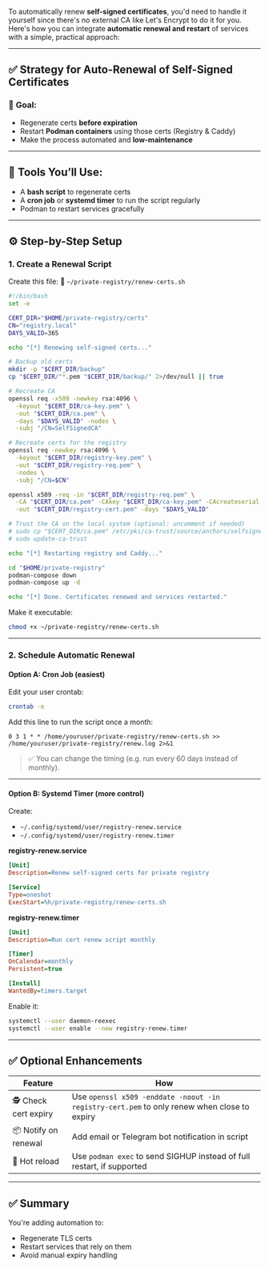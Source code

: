 To automatically renew **self-signed certificates**, you'd need to handle it yourself since there's no external CA like Let's Encrypt to do it for you. Here's how you can integrate **automatic renewal and restart** of services with a simple, practical approach:

---

## ✅ Strategy for Auto-Renewal of Self-Signed Certificates

### 🔁 **Goal**:

* Regenerate certs **before expiration**
* Restart **Podman containers** using those certs (Registry & Caddy)
* Make the process automated and **low-maintenance**

---

## 🧰 Tools You’ll Use:

* A **bash script** to regenerate certs
* A **cron job** or **systemd timer** to run the script regularly
* Podman to restart services gracefully

---

## ⚙️ Step-by-Step Setup

### **1. Create a Renewal Script**

Create this file:
📄 `~/private-registry/renew-certs.sh`

```bash
#!/bin/bash
set -e

CERT_DIR="$HOME/private-registry/certs"
CN="registry.local"
DAYS_VALID=365

echo "[*] Renewing self-signed certs..."

# Backup old certs
mkdir -p "$CERT_DIR/backup"
cp "$CERT_DIR/"*.pem "$CERT_DIR/backup/" 2>/dev/null || true

# Recreate CA
openssl req -x509 -newkey rsa:4096 \
  -keyout "$CERT_DIR/ca-key.pem" \
  -out "$CERT_DIR/ca.pem" \
  -days "$DAYS_VALID" -nodes \
  -subj "/CN=SelfSignedCA"

# Recreate certs for the registry
openssl req -newkey rsa:4096 \
  -keyout "$CERT_DIR/registry-key.pem" \
  -out "$CERT_DIR/registry-req.pem" \
  -nodes \
  -subj "/CN=$CN"

openssl x509 -req -in "$CERT_DIR/registry-req.pem" \
  -CA "$CERT_DIR/ca.pem" -CAkey "$CERT_DIR/ca-key.pem" -CAcreateserial \
  -out "$CERT_DIR/registry-cert.pem" -days "$DAYS_VALID"

# Trust the CA on the local system (optional: uncomment if needed)
# sudo cp "$CERT_DIR/ca.pem" /etc/pki/ca-trust/source/anchors/selfsigned-ca.pem
# sudo update-ca-trust

echo "[*] Restarting registry and Caddy..."

cd "$HOME/private-registry"
podman-compose down
podman-compose up -d

echo "[*] Done. Certificates renewed and services restarted."
```

Make it executable:

```bash
chmod +x ~/private-registry/renew-certs.sh
```

---

### **2. Schedule Automatic Renewal**

#### Option A: **Cron Job (easiest)**

Edit your user crontab:

```bash
crontab -e
```

Add this line to run the script once a month:

```cron
0 3 1 * * /home/youruser/private-registry/renew-certs.sh >> /home/youruser/private-registry/renew.log 2>&1
```

> ✅ You can change the timing (e.g. run every 60 days instead of monthly).

---

#### Option B: **Systemd Timer (more control)**

Create:

* `~/.config/systemd/user/registry-renew.service`
* `~/.config/systemd/user/registry-renew.timer`

**registry-renew\.service**

```ini
[Unit]
Description=Renew self-signed certs for private registry

[Service]
Type=oneshot
ExecStart=%h/private-registry/renew-certs.sh
```

**registry-renew\.timer**

```ini
[Unit]
Description=Run cert renew script monthly

[Timer]
OnCalendar=monthly
Persistent=true

[Install]
WantedBy=timers.target
```

Enable it:

```bash
systemctl --user daemon-reexec
systemctl --user enable --now registry-renew.timer
```

---

## ✅ Optional Enhancements

| Feature               | How                                                                                         |
| --------------------- | ------------------------------------------------------------------------------------------- |
| 🕵️ Check cert expiry | Use `openssl x509 -enddate -noout -in registry-cert.pem` to only renew when close to expiry |
| 📦 Notify on renewal  | Add email or Telegram bot notification in script                                            |
| 🔁 Hot reload         | Use `podman exec` to send SIGHUP instead of full restart, if supported                      |

---

## ✅ Summary

You're adding automation to:

* Regenerate TLS certs
* Restart services that rely on them
* Avoid manual expiry handling